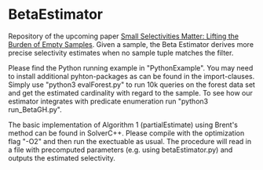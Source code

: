 # BetaEstimator

Repository of the upcoming paper [Small Selectivities Matter: Lifting the Burden of Empty Samples](https://dl.acm.org/doi/10.1145/3448016.3452805). Given a sample, the Beta Estimator derives more precise selectivity estimates
when no sample tuple matches the filter.

Please find the Python running example in "PythonExample". You may need to install additional pyhton-packages as can be found in the import-clauses. Simply use "python3 evalForest.py" to run 10k queries on the forest data set and get the estimated cardinality with regard to the sample. To see how our estimator integrates with predicate enumeration run "python3 run_BetaGH.py".  

The basic implementation of Algorithm 1 (partialEstimate) using Brent's method can be found in SolverC++. Please compile with the optimization flag "-O2" and then run the exectuable as usual. The procedure will read in a file with precomputed parameters (e.g. using betaEstimator.py) and outputs the estimated selectivity. 
